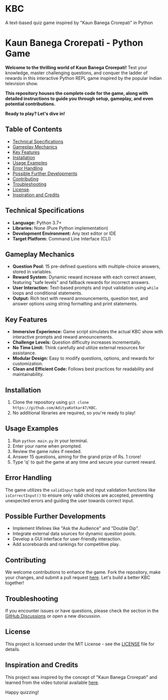 # KBC
A text-based quiz game inspired by "Kaun Banega Crorepati" in Python

# Kaun Banega Crorepati - Python Game 

**Welcome to the thrilling world of Kaun Banega Crorepati!** Test your knowledge, master challenging questions, and conquer the ladder of rewards in this interactive Python REPL game inspired by the popular Indian television show.

**This repository houses the complete code for the game, along with detailed instructions to guide you through setup, gameplay, and even potential contributions.**

**Ready to play? Let's dive in!**

## Table of Contents

* [Technical Specifications](#technical-specifications)
* [Gameplay Mechanics](#gameplay-mechanics)
* [Key Features](#key-features)
* [Installation](#installation)
* [Usage Examples](#usage-examples)
* [Error Handling](#error-handling)
* [Possible Further Developments](#possible-further-developments)
* [Contributing](#contributing)
* [Troubleshooting](#troubleshooting)
* [License](#license).
* [Inspiration and Credits](#inspiration-and-credits)

## Technical Specifications

* **Language:** Python 3.7+
* **Libraries:** None (Pure Python implementation)
* **Development Environment:** Any text editor or IDE
* **Target Platform:** Command Line Interface (CLI)

## Gameplay Mechanics

* **Question Pool:** 15 pre-defined questions with multiple-choice answers, stored in variables.
* **Reward System:** Dynamic reward increase with each correct answer, featuring "safe levels" and fallback rewards for incorrect answers.
* **User Interaction:** Text-based prompts and input validation using `while` loops and conditional statements.
* **Output:** Rich text with reward announcements, question text, and answer options using string formatting and print statements.

## Key Features

* **Immersive Experience:** Game script simulates the actual KBC show with interactive prompts and reward announcements.
* **Challenge Levels:** Question difficulty increases incrementally.
* **No Time Limit:** Think carefully and utilize external resources for assistance.
* **Modular Design:** Easy to modify questions, options, and rewards for customization.
* **Clean and Efficient Code:** Follows best practices for readability and maintainability.

## Installation

1. Clone the repository using `git clone https://github.com/AdityaKotkar47/KBC`.
2. No additional libraries are required, so you're ready to play!

## Usage Examples

1. Run `python main.py` in your terminal.
2. Enter your name when prompted.
3. Review the game rules if needed.
4. Answer 15 questions, aiming for the grand prize of Rs. 1 crore!
5. Type 'q' to quit the game at any time and secure your current reward.

## Error Handling

The game utilizes the `validInput` tuple and input validation functions like `isCorrectInput()` to ensure only valid choices are accepted, preventing unexpected errors and guiding the user towards correct input.

## Possible Further Developments

- Implement lifelines like "Ask the Audience" and "Double Dip".
- Integrate external data sources for dynamic question pools.
- Develop a GUI interface for user-friendly interaction.
- Add scoreboards and rankings for competitive play.

## Contributing

We welcome contributions to enhance the game. Fork the repository, make your changes, and submit a pull request [here](https://github.com/AdityaKotkar47/KBC/pulls). Let's build a better KBC together!

## Troubleshooting

If you encounter issues or have questions, please check the section in the [GitHub Discussions](https://github.com/AdityaKotkar47/KBC/issues) or open a new discussion.

## License

This project is licensed under the MIT License - see the [LICENSE](LICENSE.md) file for details.

## Inspiration and Credits

This project was inspired by the concept of "Kaun Banega Crorepati" and learned from the video tutorial available [here](https://youtu.be/zehwgTB0vV8).

Happy quizzing!


